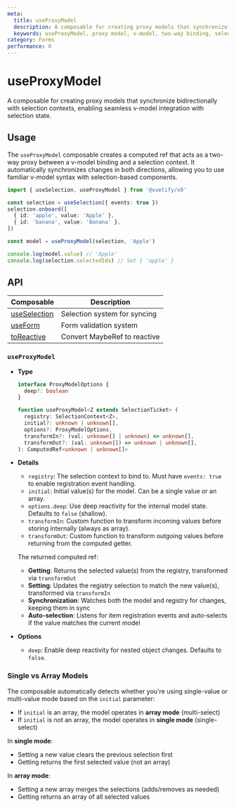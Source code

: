 ```yaml
---
meta:
  title: useProxyModel
  description: A composable for creating proxy models that synchronize bidirectionally with selection contexts, enabling seamless v-model integration with selection state.
  keywords: useProxyModel, proxy model, v-model, two-way binding, selection, composable, Vue
category: Forms
performance: 0
---
```


# useProxyModel

A composable for creating proxy models that synchronize bidirectionally with selection contexts, enabling seamless v-model integration with selection state.

<DocsPageFeatures />

## Usage

The `useProxyModel` composable creates a computed ref that acts as a two-way proxy between a v-model binding and a selection context. It automatically synchronizes changes in both directions, allowing you to use familiar v-model syntax with selection-based components.

```ts
import { useSelection, useProxyModel } from '@vuetify/v0'

const selection = useSelection({ events: true })
selection.onboard([
  { id: 'apple', value: 'Apple' },
  { id: 'banana', value: 'Banana' },
])

const model = useProxyModel(selection, 'Apple')

console.log(model.value) // 'Apple'
console.log(selection.selectedIds) // Set { 'apple' }
```

## API


| Composable | Description |
|---|---|
| [useSelection](/composables/selection/use-selection) | Selection system for syncing |
| [useForm](/composables/forms/use-form) | Form validation system |
| [toReactive](/composables/transformers/to-reactive) | Convert MaybeRef to reactive |
### `useProxyModel`

- **Type**

  ```ts
  interface ProxyModelOptions {
    deep?: boolean
  }

  function useProxyModel<Z extends SelectionTicket> (
    registry: SelectionContext<Z>,
    initial?: unknown | unknown[],
    options?: ProxyModelOptions,
    transformIn?: (val: unknown[] | unknown) => unknown[],
    transformOut?: (val: unknown[]) => unknown | unknown[],
  ): ComputedRef<unknown | unknown[]>
  ```

- **Details**

  - `registry`: The selection context to bind to. Must have `events: true` to enable registration event handling.
  - `initial`: Initial value(s) for the model. Can be a single value or an array.
  - `options.deep`: Use deep reactivity for the internal model state. Defaults to `false` (shallow).
  - `transformIn`: Custom function to transform incoming values before storing internally (always as array).
  - `transformOut`: Custom function to transform outgoing values before returning from the computed getter.

  The returned computed ref:
  - **Getting**: Returns the selected value(s) from the registry, transformed via `transformOut`
  - **Setting**: Updates the registry selection to match the new value(s), transformed via `transformIn`
  - **Synchronization**: Watches both the model and registry for changes, keeping them in sync
  - **Auto-selection**: Listens for item registration events and auto-selects if the value matches the current model

- **Options**

  - `deep`: Enable deep reactivity for nested object changes. Defaults to `false`.

### Single vs Array Models

The composable automatically detects whether you're using single-value or multi-value mode based on the `initial` parameter:

- If `initial` is an array, the model operates in **array mode** (multi-select)
- If `initial` is not an array, the model operates in **single mode** (single-select)

In **single mode**:
- Setting a new value clears the previous selection first
- Getting returns the first selected value (not an array)

In **array mode**:
- Setting a new array merges the selections (adds/removes as needed)
- Getting returns an array of all selected values


